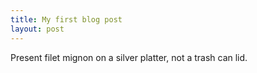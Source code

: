 ```yaml
---
title: My first blog post
layout: post
---
```


Present filet mignon on a silver platter, not a trash can lid.

